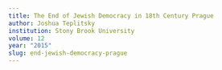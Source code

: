 ```yaml
---
title: The End of Jewish Democracy in 18th Century Prague
author: Joshua Teplitsky
institution: Stony Brook University
volume: 12
year: "2015"
slug: end-jewish-democracy-prague
---
```

